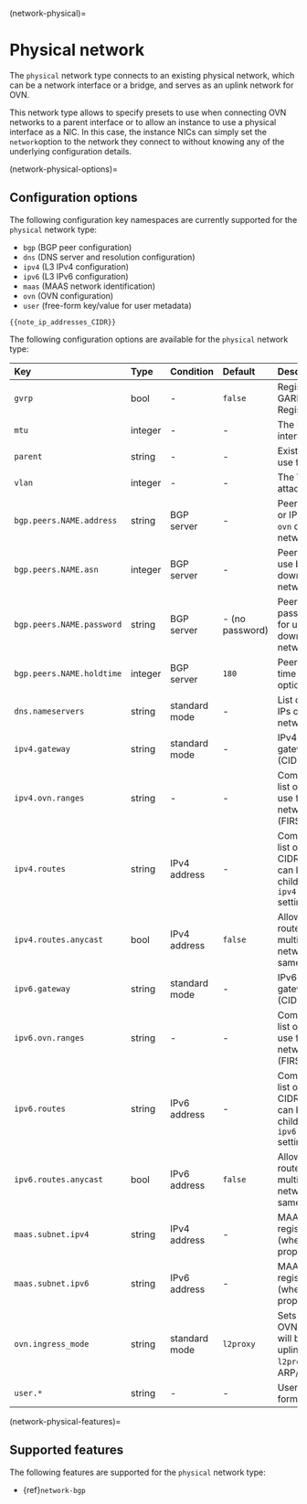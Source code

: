 (network-physical)=
# Physical network

<!-- Include start physical intro -->
The `physical` network type connects to an existing physical network, which can be a network interface or a bridge, and serves as an uplink network for OVN.
<!-- Include end physical intro -->

This network type allows to specify presets to use when connecting OVN networks to a parent interface or to allow an instance to use a physical interface as a NIC.
In this case, the instance NICs can simply set the `network`option to the network they connect to without knowing any of the underlying configuration details.

(network-physical-options)=
## Configuration options

The following configuration key namespaces are currently supported for the `physical` network type:

 - `bgp` (BGP peer configuration)
 - `dns` (DNS server and resolution configuration)
 - `ipv4` (L3 IPv4 configuration)
 - `ipv6` (L3 IPv6 configuration)
 - `maas` (MAAS network identification)
 - `ovn` (OVN configuration)
 - `user` (free-form key/value for user metadata)

```{note}
{{note_ip_addresses_CIDR}}
```

The following configuration options are available for the `physical` network type:

Key                             | Type      | Condition             | Default                   | Description
:--                             | :--       | :--                   | :--                       | :--
`gvrp`                          | bool      | -                     | `false`                   | Register VLAN using GARP VLAN Registration Protocol
`mtu`                           | integer   | -                     | -                         | The MTU of the new interface
`parent`                        | string    | -                     | -                         | Existing interface to use for network
`vlan`                          | integer   | -                     | -                         | The VLAN ID to attach to
`bgp.peers.NAME.address`        | string    | BGP server            | -                         | Peer address (IPv4 or IPv6) for use by `ovn` downstream networks
`bgp.peers.NAME.asn`            | integer   | BGP server            | -                         | Peer AS number for use by `ovn` downstream networks
`bgp.peers.NAME.password`       | string    | BGP server            | - (no password)           | Peer session password (optional) for use by `ovn` downstream networks
`bgp.peers.NAME.holdtime`       | integer   | BGP server            | `180`                     | Peer session hold time (in seconds; optional)
`dns.nameservers`               | string    | standard mode         | -                         | List of DNS server IPs on `physical` network
`ipv4.gateway`                  | string    | standard mode         | -                         | IPv4 address for the gateway and network (CIDR)
`ipv4.ovn.ranges`               | string    | -                     | -                         | Comma-separated list of IPv4 ranges to use for child OVN network routers (FIRST-LAST format)
`ipv4.routes`                   | string    | IPv4 address          | -                         | Comma-separated list of additional IPv4 CIDR subnets that can be used with child OVN networks `ipv4.routes.external` setting
`ipv4.routes.anycast`           | bool      | IPv4 address          | `false`                   | Allow the overlapping routes to be used on multiple networks/NIC at the same time
`ipv6.gateway`                  | string    | standard mode         | -                         | IPv6 address for the gateway and network (CIDR)
`ipv6.ovn.ranges`               | string    | -                     | -                         | Comma-separated list of IPv6 ranges to use for child OVN network routers (FIRST-LAST format)
`ipv6.routes`                   | string    | IPv6 address          | -                         | Comma-separated list of additional IPv6 CIDR subnets that can be used with child OVN networks `ipv6.routes.external` setting
`ipv6.routes.anycast`           | bool      | IPv6 address          | `false`                   | Allow the overlapping routes to be used on multiple networks/NIC at the same time
`maas.subnet.ipv4`              | string    | IPv4 address          | -                         | MAAS IPv4 subnet to register instances in (when using `network` property on NIC)
`maas.subnet.ipv6`              | string    | IPv6 address          | -                         | MAAS IPv6 subnet to register instances in (when using `network` property on NIC)
`ovn.ingress_mode`              | string    | standard mode         | `l2proxy`                 | Sets the method how OVN NIC external IPs will be advertised on uplink network: `l2proxy` (proxy ARP/NDP) or `routed`
`user.*`                        | string    | -                     | -                         | User-provided free-form key/value pairs

(network-physical-features)=
## Supported features

The following features are supported for the `physical` network type:

- {ref}`network-bgp`
